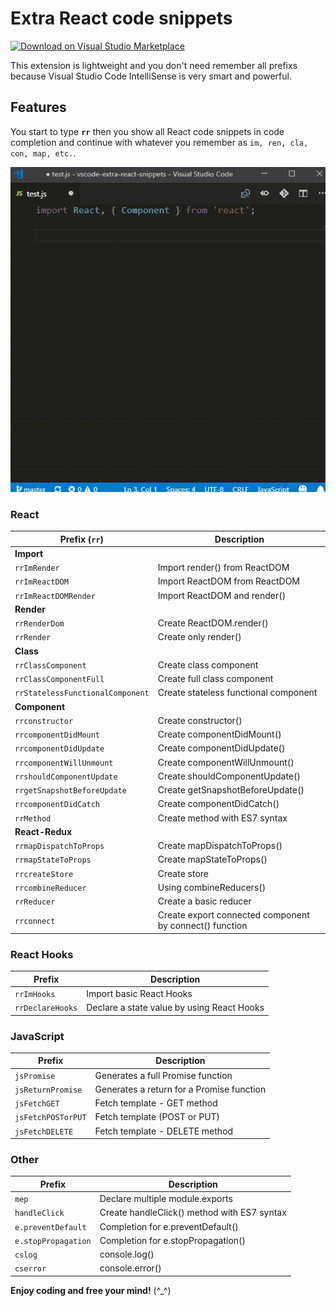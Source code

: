 # Extra React code snippets

[![Download on Visual Studio Marketplace](https://img.shields.io/visual-studio-marketplace/v/KhoiLe.extra-react-snippets.svg)](https://marketplace.visualstudio.com/items?itemName=KhoiLe.extra-react-snippets)

This extension is lightweight and you don't need remember all prefixs because Visual Studio Code IntelliSense is very smart and powerful.

## Features

You start to type **`rr`** then you show all React code snippets in code completion and continue with whatever you remember as `im, ren, cla, con, map, etc.`.

![Demo](./images/demo.gif)

### React
|Prefix (`rr`)|Description|
|---|---|
|**Import**||
|`rrImRender`|Import render() from ReactDOM|
|`rrImReactDOM`|Import ReactDOM from ReactDOM|
|`rrImReactDOMRender`|Import ReactDOM and render()|
|**Render**||
|`rrRenderDom`|Create ReactDOM.render()|
|`rrRender`|Create only render()|
|**Class**||
|`rrClassComponent`|Create class component|
|`rrClassComponentFull`|Create full class component|
|`rrStatelessFunctionalComponent`|Create stateless functional component|
|**Component**||
|`rrconstructor`|Create constructor()|
|`rrcomponentDidMount`|Create componentDidMount()|
|`rrcomponentDidUpdate`|Create componentDidUpdate()|
|`rrcomponentWillUnmount`|Create componentWillUnmount()|
|`rrshouldComponentUpdate`|Create shouldComponentUpdate()|
|`rrgetSnapshotBeforeUpdate`|Create getSnapshotBeforeUpdate()|
|`rrcomponentDidCatch`|Create componentDidCatch()|
|`rrMethod`|Create method with ES7 syntax|
|**React-Redux**||
|`rrmapDispatchToProps`|Create mapDispatchToProps()|
|`rrmapStateToProps`|Create mapStateToProps()|
|`rrcreateStore`|Create store|
|`rrcombineReducer`|Using combineReducers()|
|`rrReducer`|Create a basic reducer|
|`rrconnect`|Create export connected component by connect() function|

### React Hooks
|Prefix|Description|
|---|---|
|`rrImHooks`|Import basic React Hooks|
|`rrDeclareHooks`|Declare a state value by using React Hooks|

### JavaScript
|Prefix|Description|
|---|---|
|`jsPromise`|Generates a full Promise function|
|`jsReturnPromise`|Generates a return for a Promise function|
|`jsFetchGET`|Fetch template - GET method|
|`jsFetchPOSTorPUT`|Fetch template (POST or PUT)|
|`jsFetchDELETE`|Fetch template - DELETE method|


### Other
|Prefix|Description|
|---|---|
|`mep`|Declare multiple module.exports|
|`handleClick`|Create handleClick() method with ES7 syntax|
|`e.preventDefault`|Completion for e.preventDefault()|
|`e.stopPropagation`|Completion for e.stopPropagation()|
|`cslog`|console.log()|
|`cserror`|console.error()|

**Enjoy coding and free your mind!** (^_^)

